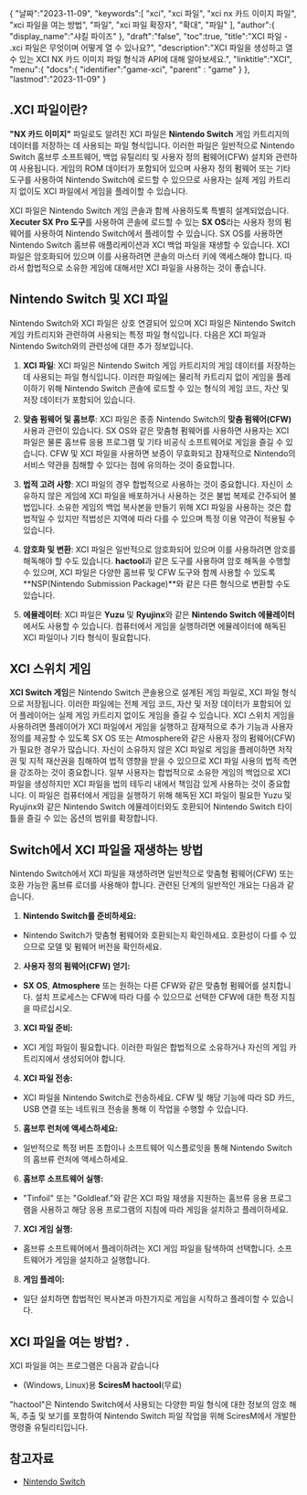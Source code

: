 {
"날짜":"2023-11-09",
   "keywords":[
"xci",
"xci 파일",
"xci nx 카드 이미지 파일",
"xci 파일을 여는 방법",
"파일",
"xci 파일 확장자",
"확대",
"파일"
],
   "author":{
"display_name":"샤킬 파이즈"
},
"draft":"false",
"toc":true,
"title":"XCI 파일 - .xci 파일은 무엇이며 어떻게 열 수 있나요?",
   "description":"XCI 파일을 생성하고 열 수 있는 XCI NX 카드 이미지 파일 형식과 API에 대해 알아보세요.",
"linktitle":"XCI",
   "menu":{
      "docs":{
         "identifier":"game-xci",
"parent" : "game"
}
},
"lastmod":"2023-11-09"
}

## .XCI 파일이란?

**"NX 카드 이미지"** 파일로도 알려진 XCI 파일은 **Nintendo Switch** 게임 카트리지의 데이터를 저장하는 데 사용되는 파일 형식입니다. 이러한 파일은 일반적으로 Nintendo Switch 홈브루 소프트웨어, 백업 유틸리티 및 사용자 정의 펌웨어(CFW) 설치와 관련하여 사용됩니다. 게임의 ROM 데이터가 포함되어 있으며 사용자 정의 펌웨어 또는 기타 도구를 사용하여 Nintendo Switch에 로드할 수 있으므로 사용자는 실제 게임 카트리지 없이도 XCI 파일에서 게임을 플레이할 수 있습니다.

XCI 파일은 Nintendo Switch 게임 콘솔과 함께 사용하도록 특별히 설계되었습니다. **Xecuter SX Pro 도구**를 사용하여 콘솔에 로드할 수 있는 **SX OS**라는 사용자 정의 펌웨어를 사용하여 Nintendo Switch에서 플레이할 수 있습니다. SX OS를 사용하면 Nintendo Switch 홈브류 애플리케이션과 XCI 백업 파일을 재생할 수 있습니다. XCI 파일은 암호화되어 있으며 이를 사용하려면 콘솔의 마스터 키에 액세스해야 합니다. 따라서 합법적으로 소유한 게임에 대해서만 XCI 파일을 사용하는 것이 좋습니다.

## Nintendo Switch 및 XCI 파일

Nintendo Switch와 XCI 파일은 상호 연결되어 있으며 XCI 파일은 Nintendo Switch 게임 카트리지와 관련하여 사용되는 특정 파일 형식입니다. 다음은 XCI 파일과 Nintendo Switch와의 관련성에 대한 추가 정보입니다.

1. **XCI 파일**: XCI 파일은 Nintendo Switch 게임 카트리지의 게임 데이터를 저장하는 데 사용되는 파일 형식입니다. 이러한 파일에는 물리적 카트리지 없이 게임을 플레이하기 위해 Nintendo Switch 콘솔에 로드할 수 있는 형식의 게임 코드, 자산 및 저장 데이터가 포함되어 있습니다.
    












2. **맞춤 펌웨어 및 홈브루**: XCI 파일은 종종 Nintendo Switch의 **맞춤 펌웨어(CFW)** 사용과 관련이 있습니다. SX OS와 같은 맞춤형 펌웨어를 사용하면 사용자는 XCI 파일은 물론 홈브류 응용 프로그램 및 기타 비공식 소프트웨어로 게임을 즐길 수 있습니다. CFW 및 XCI 파일을 사용하면 보증이 무효화되고 잠재적으로 Nintendo의 서비스 약관을 침해할 수 있다는 점에 유의하는 것이 중요합니다.
    












3. **법적 고려 사항**: XCI 파일의 경우 합법적으로 사용하는 것이 중요합니다. 자신이 소유하지 않은 게임에 XCI 파일을 배포하거나 사용하는 것은 불법 복제로 간주되어 불법입니다. 소유한 게임의 백업 복사본을 만들기 위해 XCI 파일을 사용하는 것은 합법적일 수 있지만 적법성은 지역에 따라 다를 수 있으며 특정 이용 약관이 적용될 수 있습니다.
    












4. **암호화 및 변환**: XCI 파일은 일반적으로 암호화되어 있으며 이를 사용하려면 암호를 해독해야 할 수도 있습니다. **hactool**과 같은 도구를 사용하여 암호 해독을 수행할 수 있으며, XCI 파일은 다양한 홈브류 및 CFW 도구와 함께 사용할 수 있도록 **NSP(Nintendo Submission Package)**와 같은 다른 형식으로 변환할 수도 있습니다.
    












5. **에뮬레이터**: XCI 파일은 **Yuzu** 및 **Ryujinx**와 같은 **Nintendo Switch 에뮬레이터**에서도 사용할 수 있습니다. 컴퓨터에서 게임을 실행하려면 에뮬레이터에 해독된 XCI 파일이나 기타 형식이 필요합니다.

## XCI 스위치 게임

**XCI Switch 게임**은 Nintendo Switch 콘솔용으로 설계된 게임 파일로, XCI 파일 형식으로 저장됩니다. 이러한 파일에는 전체 게임 코드, 자산 및 저장 데이터가 포함되어 있어 플레이어는 실제 게임 카트리지 없이도 게임을 즐길 수 있습니다. XCI 스위치 게임을 사용하려면 플레이어가 XCI 파일에서 게임을 실행하고 잠재적으로 추가 기능과 사용자 정의를 제공할 수 있도록 SX OS 또는 Atmosphere와 같은 사용자 정의 펌웨어(CFW)가 필요한 경우가 많습니다. 자신이 소유하지 않은 XCI 파일로 게임을 플레이하면 저작권 및 지적 재산권을 침해하여 법적 영향을 받을 수 있으므로 XCI 파일 사용의 법적 측면을 강조하는 것이 중요합니다. 일부 사용자는 합법적으로 소유한 게임의 백업으로 XCI 파일을 생성하지만 XCI 파일을 법의 테두리 내에서 책임감 있게 사용하는 것이 중요합니다. 이 파일은 컴퓨터에서 게임을 실행하기 위해 해독된 XCI 파일이 필요한 Yuzu 및 Ryujinx와 같은 Nintendo Switch 에뮬레이터와도 호환되어 Nintendo Switch 타이틀을 즐길 수 있는 옵션의 범위를 확장합니다.

## Switch에서 XCI 파일을 재생하는 방법

Nintendo Switch에서 XCI 파일을 재생하려면 일반적으로 맞춤형 펌웨어(CFW) 또는 호환 가능한 홈브류 로더를 사용해야 합니다. 관련된 단계의 일반적인 개요는 다음과 같습니다.

1. **Nintendo Switch를 준비하세요:**
    












- Nintendo Switch가 맞춤형 펌웨어와 호환되는지 확인하세요. 호환성이 다를 수 있으므로 모델 및 펌웨어 버전을 확인하세요.
2. **사용자 정의 펌웨어(CFW) 얻기:**
    












- **SX OS**, **Atmosphere** 또는 원하는 다른 CFW와 같은 맞춤형 펌웨어를 설치합니다. 설치 프로세스는 CFW에 따라 다를 수 있으므로 선택한 CFW에 대한 특정 지침을 따르십시오.
3. **XCI 파일 준비:**
    












- XCI 게임 파일이 필요합니다. 이러한 파일은 합법적으로 소유하거나 자신의 게임 카트리지에서 생성되어야 합니다.
4. **XCI 파일 전송:**
    












- XCI 파일을 Nintendo Switch로 전송하세요. CFW 및 해당 기능에 따라 SD 카드, USB 연결 또는 네트워크 전송을 통해 이 작업을 수행할 수 있습니다.
5. **홈브루 런처에 액세스하세요:**
    












- 일반적으로 특정 버튼 조합이나 소프트웨어 익스플로잇을 통해 Nintendo Switch의 홈브류 런처에 액세스하세요.
6. **홈브루 소프트웨어 실행:**
    












- "Tinfoil" 또는 "Goldleaf."와 같은 XCI 파일 재생을 지원하는 홈브류 응용 프로그램을 사용하고 해당 응용 프로그램의 지침에 따라 게임을 설치하고 플레이하세요.
7. **XCI 게임 실행:**
    












- 홈브류 소프트웨어에서 플레이하려는 XCI 게임 파일을 탐색하여 선택합니다. 소프트웨어가 게임을 설치하고 실행합니다.
8. **게임 플레이:**
    












- 일단 설치하면 합법적인 복사본과 마찬가지로 게임을 시작하고 플레이할 수 있습니다.

## XCI 파일을 여는 방법? .

XCI 파일을 여는 프로그램은 다음과 같습니다

- (Windows, Linux)용 **SciresM hactool**(무료)

"hactool"은 Nintendo Switch에서 사용되는 다양한 파일 형식에 대한 정보의 암호 해독, 추출 및 보기를 포함하여 Nintendo Switch 파일 작업을 위해 SciresM에서 개발한 명령줄 유틸리티입니다.

## 참고자료
* [Nintendo Switch](https://en.wikipedia.org/wiki/Nintendo_Switch)

